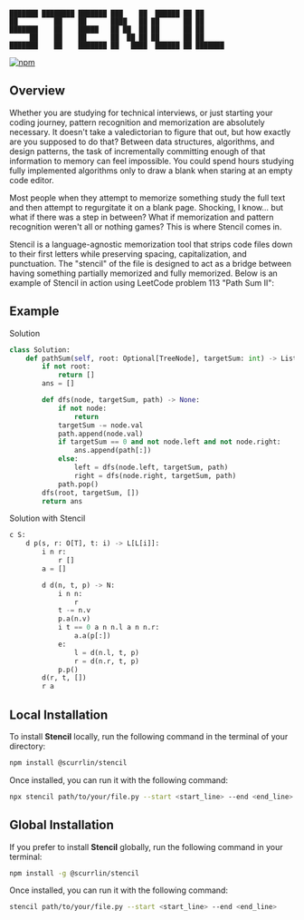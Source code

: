 ```

███████ ████████ ███████ ███    ██  ██████ ██ ██      
██         ██    ██      ████   ██ ██      ██ ██      
███████    ██    █████   ██ ██  ██ ██      ██ ██      
     ██    ██    ██      ██  ██ ██ ██      ██ ██      
███████    ██    ███████ ██   ████  ██████ ██ ███████ 

```

[![npm](https://img.shields.io/npm/dt/%40scurrlin%2Fstencil?style=flat&color=blue)](https://www.npmjs.com/package/@scurrlin/stencil)

## Overview

Whether you are studying for technical interviews, or just starting your coding journey, pattern recognition and memorization are absolutely necessary. It doesn't take a valedictorian to figure that out, but how exactly are you supposed to do that? Between data structures, algorithms, and design patterns, the task of incrementally committing enough of that information to memory can feel impossible. You could spend hours studying fully implemented algorithms only to draw a blank when staring at an empty code editor.

Most people when they attempt to memorize something study the full text and then attempt to regurgitate it on a blank page. Shocking, I know... but what if there was a step in between? What if memorization and pattern recognition weren't all or nothing games? This is where Stencil comes in.

Stencil is a language-agnostic memorization tool that strips code files down to their first letters while preserving spacing, capitalization, and punctuation. The "stencil" of the file is designed to act as a bridge between having something partially memorized and fully memorized. Below is an example of Stencil in action using LeetCode problem 113 "Path Sum II":

## Example

Solution

```python
class Solution:
    def pathSum(self, root: Optional[TreeNode], targetSum: int) -> List[List[int]]:
        if not root:
            return []        
        ans = []

        def dfs(node, targetSum, path) -> None:
            if not node:
                return
            targetSum -= node.val
            path.append(node.val)
            if targetSum == 0 and not node.left and not node.right:
                ans.append(path[:])
            else:
                left = dfs(node.left, targetSum, path)
                right = dfs(node.right, targetSum, path)
            path.pop()
        dfs(root, targetSum, [])
        return ans
```

Solution with Stencil

```python
c S:
    d p(s, r: O[T], t: i) -> L[L[i]]:
        i n r:
            r []        
        a = []

        d d(n, t, p) -> N:
            i n n:
                r
            t -= n.v
            p.a(n.v)
            i t == 0 a n n.l a n n.r:
                a.a(p[:])
            e:
                l = d(n.l, t, p)
                r = d(n.r, t, p)
            p.p()
        d(r, t, [])
        r a
```

## Local Installation

To install **Stencil** locally, run the following command in the terminal of your directory:

```bash
npm install @scurrlin/stencil
```

Once installed, you can run it with the following command:

```bash
npx stencil path/to/your/file.py --start <start_line> --end <end_line>
```

## Global Installation

If you prefer to install **Stencil** globally, run the following command in your terminal:

```bash
npm install -g @scurrlin/stencil
```

Once installed, you can run it with the following command:

```bash
stencil path/to/your/file.py --start <start_line> --end <end_line>
```